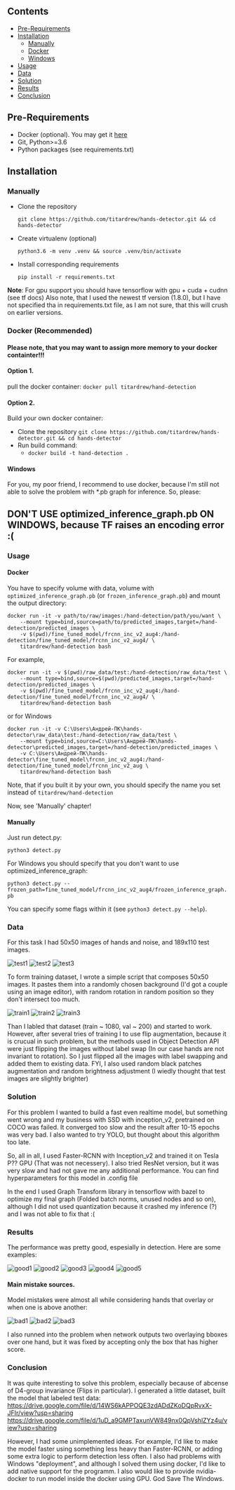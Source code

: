 ## Contents

<!-- MarkdownTOC -->

- [Pre-Requirements](#pre-requirements)
- [Installation](#installation)
  - [Manually](#manually)
  - [Docker](#docker)
  - [Windows](#windows)
- [Usage](#usage)
- [Data](#data)
- [Solution](#solution)
- [Results](#results)
- [Conclusion](#conclusion)

<!-- /MarkdownTOC -->


## Pre-Requirements

- Docker (optional). You may get it [here](https://docs.docker.com/install/)
- Git, Python>=3.6
- Python packages (see requirements.txt)

## Installation

### Manually

- Clone the repository 

    `git clone https://github.com/titardrew/hands-detector.git && cd hands-detector`

- Create virtualenv (optional)

    `python3.6 -m venv .venv && source .venv/bin/activate`

- Install corresponding requirements 

    `pip install -r requirements.txt`

**Note**: For gpu support you should have tensorflow with gpu + cuda + cudnn (see tf docs)
Also note, that I used the newest tf version (1.8.0), but I have not specified tha in requirements.txt file, as
I am not sure, that this will crush on earlier versions.

### Docker (Recommended)

#### Please note, that you may want to assign more memory to your docker containter!!!

#### Option 1.

pull the docker container:
    `docker pull titardrew/hand-detection`

#### Option 2.

Build your own docker container:

- Clone the repository `git clone https://github.com/titardrew/hands-detector.git && cd hands-detector`
- Run build command:
    - `docker build -t hand-detection .`

#### Windows

For you, my poor friend, I recommend to use docker, because I'm still not able to solve the problem with 
*.pb graph for inference. So, please:
## DON'T USE optimized_inference_graph.pb ON WINDOWS, because TF raises an encoding error :(

### Usage

#### Docker
  You have to specify volume with data, volume with `optimized_inference_graph.pb` 
  (or `frozen_inference_graph.pb`)  and 
  mount the output directory:
  
    docker run -it -v path/to/raw/images:/hand-detection/path/you/want \
        --mount type=bind,source=path/to/predicted_images,target=/hand-detection/predicted_images \
        -v $(pwd)/fine_tuned_model/frcnn_inc_v2_aug4:/hand-detection/fine_tuned_model/frcnn_inc_v2_aug4/ \
        titardrew/hand-detection bash
    
  For example,
  
    docker run -it -v $(pwd)/raw_data/test:/hand-detection/raw_data/test \
        --mount type=bind,source=$(pwd)/predicted_images,target=/hand-detection/predicted_images \
        -v $(pwd)/fine_tuned_model/frcnn_inc_v2_aug4:/hand-detection/fine_tuned_model/frcnn_inc_v2_aug4/ \
        titardrew/hand-detection bash
  
  or for Windows
  
    docker run -it -v C:\Users\Андрей-ПК\hands-detector\raw_data\test:/hand-detection/raw_data/test \
        --mount type=bind,source=C:\Users\Андрей-ПК\hands-detector\predicted_images,target=/hand-detection/predicted_images \ 
        -v C:\Users\Андрей-ПК\hands-detector\fine_tuned_model\frcnn_inc_v2_aug4:/hand-detection/fine_tuned_model/frcnn_inc_v2_aug \
        titardrew/hand-detection bash

  Note, that if you built it by your own, you should specify the name you set instead of `titardrew/hand-detection`
  
  Now, see 'Manually' chapter!

#### Manually
   Just run detect.py:
   
   `python3 detect.py`
   
   For Windows you should specify that you don't want to use optimized_inference_graph:
   
   `python3 detect.py --frozen_path=fine_tuned_model/frcnn_inc_v2_aug4/frozen_inference_graph.pb`
   
   You can specify some flags within it (see `python3 detect.py --help`).
  
### Data

For this task I had 50x50 images of hands and noise, and 189x110 test images.
  
![test1](/img/test1.jpg)
![test2](/img/test2.jpg)
![test3](/img/test3.jpg)

To form training dataset, I wrote a simple script that composes 50x50 images.
It pastes them into a randomly chosen background (I'd got a couple using an image editor),
with random rotation in random position so they don't intersect too much.

![train1](/img/train1.jpg)
![train2](/img/train2.jpg)
![train3](/img/train3.jpg)

Than I labled that dataset (train ~ 1080, val ~ 200) and started to work.
However, after several tries of training I to use flip augmentation, because
it is crucual in such problem, but the methods used in Object Detection API were
just flipping the images without label swap (In our case hands are not invariant to
rotation). So I just flipped all the images with label swapping and added them to existing data.
FYI, I also used random black patches augmentation and random brightness adjustment (I wiedly thought
that test images are slightly brighter)

### Solution

For this problem I wanted to build a fast even realtime model, but something went wrong
and my business with SSD with inception_v2, pretrained on COCO was failed. It converged too
slow and the result after 10-15 epochs was very bad. I also wanted to try YOLO, but
thought about this algorithm too late.

So, all in all, I used Faster-RCNN with Inception_v2 and trained it on Tesla P?? GPU (That was
not necessery). I also tried ResNet version, but it was very slow and had not gave me any additional
performance. You can find hyperparameters for this model in .config file

In the end I used Graph Transform library in tensorflow with bazel to
optimize my final graph (Folded batch norms, unused nodes and so on), although I did not
used quantization because it crashed my inference (?) and I was not able to fix that :(

### Results
 
The performance was pretty good, espesially in detection. Here are some examples:

![good1](/img/good1.jpg)
![good2](/img/good2.jpg)
![good3](/img/good3.jpg)
![good4](/img/good4.jpg)
![good5](/img/good5.jpg)

#### Main mistake sources.

Model mistakes were almost all while considering hands that overlay or when one is above another:

![bad1](/img/bad1.jpg)
![bad2](/img/bad2.jpg)
![bad3](/img/bad3.jpg)

I also runned into the problem when network outputs two overlaying bboxes over one hand, but it was
fixed by accepting only the box that has higher score.

### Conclusion

It was quite interesting to solve this problem, especially because of abcense of D4-group invariance
(Flips in particular). I generated a little dataset, built the model that labeled test data:
https://drive.google.com/file/d/14WS6kAPPOQE3zdADdZKoDQpRvxX-JFIr/view?usp=sharing
https://drive.google.com/file/d/1uD_a9GMPTaxunVW849nx0QpVshlZYz4u/view?usp=sharing

However, I had some unimplemented ideas. For example, I'd like to make the model faster using something
less heavy than Faster-RCNN, or adding some extra logic to perform detection less often. I also
had problems with Windows "deployment", and although I solved them using docker, I'd like to add native
support for the programm. I also would like to provide nvidia-docker to run model inside the docker using GPU.
God Save The Windows.
